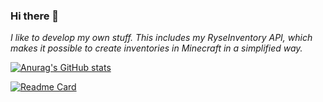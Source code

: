 ### Hi there 👋 
_I like to develop my own stuff. This includes my RyseInventory API, which makes it possible to create inventories in Minecraft in a simplified way._

[![Anurag's GitHub stats](https://github-readme-stats.vercel.app/api?username=Rysefoxx&theme=dracula)](https://github.com/anuraghazra/github-readme-stats) 

[![Readme Card](https://github-readme-stats.vercel.app/api/pin/?username=rysefoxx&repo=ryseinventory&show_owner=true)](https://github.com/anuraghazra/github-readme-stats)
